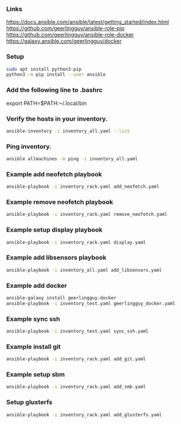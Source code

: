 ### Links
https://docs.ansible.com/ansible/latest/getting_started/index.html
https://github.com/geerlingguy/ansible-role-pip
https://github.com/geerlingguy/ansible-role-docker
https://galaxy.ansible.com/geerlingguy/docker

### Setup
```bash
sudo apt install python3-pip
python3 -m pip install --user ansible
```

### Add the following line to .bashrc
export PATH=$PATH:~/.local/bin

### Verify the hosts in your inventory.
```bash
ansible-inventory -i inventory_all.yaml --list
```

### Ping inventory.
```bash
ansible allmachines -m ping -i inventory_all.yaml
```

### Example add neofetch playbook
```bash
ansible-playbook -i inventory_rack.yaml add_neofetch.yaml
```

### Example remove neofetch playbook
```bash
ansible-playbook -i inventory_rack.yaml remove_neofetch.yaml
```

### Example setup display playbook
```bash
ansible-playbook -i inventory_rack.yaml display.yaml
```

### Example add libsensors playbook
```bash
ansible-playbook -i inventory_all.yaml add_libsensors.yaml
```

### Example add docker
```bash
ansible-galaxy install geerlingguy.docker
ansible-playbook -i inventory_test.yaml geerlingguy_docker.yaml
```

### Example sync ssh
```bash
ansible-playbook -i inventory_test.yaml sync_ssh.yaml
```

### Example install git
```bash
ansible-playbook -i inventory_rack.yaml add_git.yaml
```

### Example setup sbm
```bash
ansible-playbook -i inventory_rack.yaml add_smb.yaml
```

### Setup glusterfs
```bash
ansible-playbook -i inventory_rack.yaml add_glusterfs.yaml
```